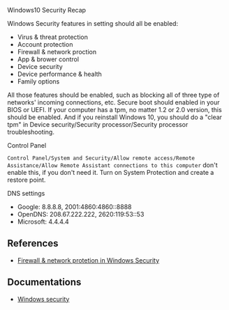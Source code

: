 Windows10 Security Recap

Windows Security features in setting should all be enabled:

- Virus & threat protection
- Account protection
- Firewall & network proction
- App & brower control
- Device security
- Device performance & health
- Family options

All those features should be enabled, such as blocking all of three type of networks' incoming connections, etc. Secure boot should enabled in your BIOS or UEFI. If your computer has a tpm, no matter 1.2 or 2.0 version, this should be enabled. And if you reinstall Windows 10, you should do a "clear tpm" in Device security/Security processor/Security processor troubleshooting.

Control Panel

`Control Panel/System and Security/Allow remote access/Remote Assistance/Allow Remote Assistant connections to this computer` don't enable this, if you don't need it. Turn on System Protection and create a restore point.

DNS settings

- Google: 8.8.8.8, 2001:4860:4860::8888
- OpenDNS: 208.67.222.222, 2620:119:53::53
- Microsoft: 4.4.4.4

## References

- [Firewall & network protetion in Windows Security](https://support.microsoft.com/en-us/windows/firewall-network-protection-in-windows-security-aef9838b-d081-fd75-3b1b-e5fa794c003b)

## Documentations

- [Windows security](https://docs.microsoft.com/en-us/windows/security/)
